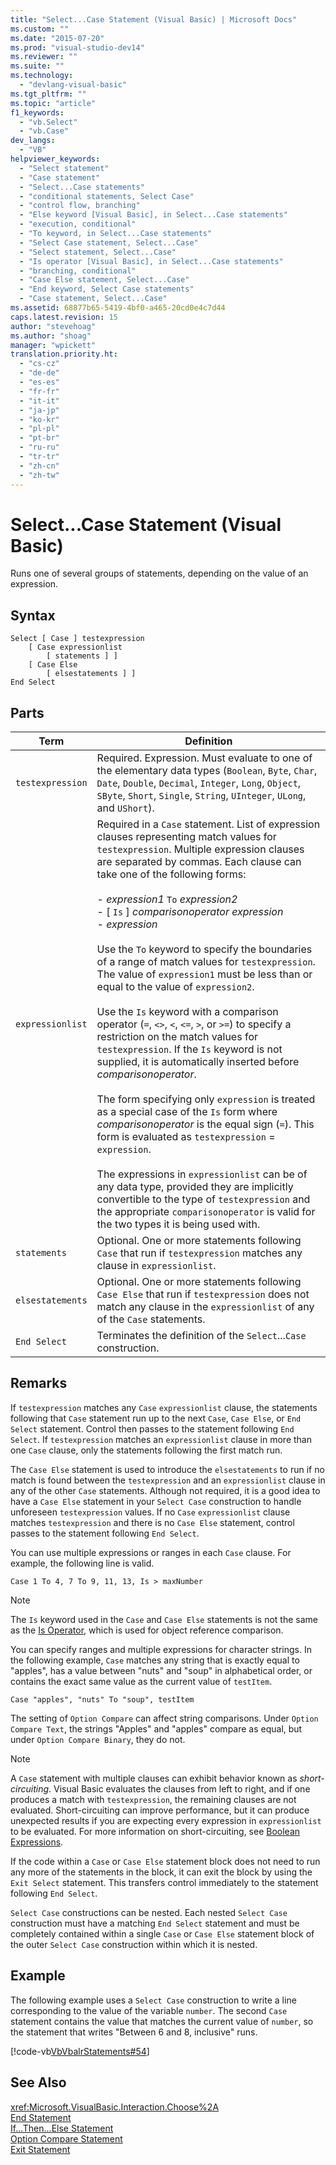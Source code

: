 ```yaml
---
title: "Select...Case Statement (Visual Basic) | Microsoft Docs"
ms.custom: ""
ms.date: "2015-07-20"
ms.prod: "visual-studio-dev14"
ms.reviewer: ""
ms.suite: ""
ms.technology: 
  - "devlang-visual-basic"
ms.tgt_pltfrm: ""
ms.topic: "article"
f1_keywords: 
  - "vb.Select"
  - "vb.Case"
dev_langs: 
  - "VB"
helpviewer_keywords: 
  - "Select statement"
  - "Case statement"
  - "Select...Case statements"
  - "conditional statements, Select Case"
  - "control flow, branching"
  - "Else keyword [Visual Basic], in Select...Case statements"
  - "execution, conditional"
  - "To keyword, in Select...Case statements"
  - "Select Case statement, Select...Case"
  - "Select statement, Select...Case"
  - "Is operator [Visual Basic], in Select...Case statements"
  - "branching, conditional"
  - "Case Else statement, Select...Case"
  - "End keyword, Select Case statements"
  - "Case statement, Select...Case"
ms.assetid: 68877b65-5419-4bf0-a465-20cd0e4c7d44
caps.latest.revision: 15
author: "stevehoag"
ms.author: "shoag"
manager: "wpickett"
translation.priority.ht: 
  - "cs-cz"
  - "de-de"
  - "es-es"
  - "fr-fr"
  - "it-it"
  - "ja-jp"
  - "ko-kr"
  - "pl-pl"
  - "pt-br"
  - "ru-ru"
  - "tr-tr"
  - "zh-cn"
  - "zh-tw"
---
```

# Select...Case Statement (Visual Basic)
Runs one of several groups of statements, depending on the value of an expression.  
  
## Syntax  
  
```  
Select [ Case ] testexpression  
    [ Case expressionlist  
        [ statements ] ]  
    [ Case Else  
        [ elsestatements ] ]  
End Select  
```  
  
## Parts  
  
|Term|Definition|  
|---|---|  
|`testexpression`|Required. Expression. Must evaluate to one of the elementary data types (`Boolean`, `Byte`, `Char`, `Date`, `Double`, `Decimal`, `Integer`, `Long`, `Object`, `SByte`, `Short`, `Single`, `String`, `UInteger`, `ULong`, and `UShort`).|  
|`expressionlist`|Required in a `Case` statement. List of expression clauses representing match values for `testexpression`. Multiple expression clauses are separated by commas. Each clause can take one of the following forms:<br /><br /> -   *expression1* `To` *expression2*<br />-   [ `Is` ] *comparisonoperator* *expression*<br />-   *expression*<br /><br /> Use the `To` keyword to specify the boundaries of a range of match values for `testexpression`. The value of `expression1` must be less than or equal to the value of `expression2`.<br /><br /> Use the `Is` keyword with a comparison operator (`=`, `<>`, `<`, `<=`, `>`, or `>=`) to specify a restriction on the match values for `testexpression`. If the `Is` keyword is not supplied, it is automatically inserted before *comparisonoperator*.<br /><br /> The form specifying only `expression` is treated as a special case of the `Is` form where *comparisonoperator* is the equal sign (`=`). This form is evaluated as `testexpression` = `expression`.<br /><br /> The expressions in `expressionlist` can be of any data type, provided they are implicitly convertible to the type of `testexpression` and the appropriate `comparisonoperator` is valid for the two types it is being used with.|  
|`statements`|Optional. One or more statements following `Case` that run if `testexpression` matches any clause in `expressionlist`.|  
|`elsestatements`|Optional. One or more statements following `Case Else` that run if `testexpression` does not match any clause in the `expressionlist` of any of the `Case` statements.|  
|`End Select`|Terminates the definition of the `Select`...`Case` construction.|  
  
## Remarks  
 If `testexpression` matches any `Case` `expressionlist` clause, the statements following that `Case` statement run up to the next `Case`, `Case Else`, or `End Select` statement. Control then passes to the statement following `End Select`. If `testexpression` matches an `expressionlist` clause in more than one `Case` clause, only the statements following the first match run.  
  
 The `Case Else` statement is used to introduce the `elsestatements` to run if no match is found between the `testexpression` and an `expressionlist` clause in any of the other `Case` statements. Although not required, it is a good idea to have a `Case Else` statement in your `Select Case` construction to handle unforeseen `testexpression` values. If no `Case` `expressionlist` clause matches `testexpression` and there is no `Case Else` statement, control passes to the statement following `End Select`.  
  
 You can use multiple expressions or ranges in each `Case` clause. For example, the following line is valid.  
  
 `Case 1 To 4, 7 To 9, 11, 13, Is > maxNumber`  
  
> [!NOTE]
>  The `Is` keyword used in the `Case` and `Case Else` statements is not the same as the [Is Operator](../../../visual-basic/language-reference/operators/is-operator.md), which is used for object reference comparison.  
  
 You can specify ranges and multiple expressions for character strings. In the following example, `Case` matches any string that is exactly equal to "apples", has a value between "nuts" and "soup" in alphabetical order, or contains the exact same value as the current value of `testItem`.  
  
 `Case "apples", "nuts" To "soup", testItem`  
  
 The setting of `Option Compare` can affect string comparisons. Under `Option Compare Text`, the strings "Apples" and "apples" compare as equal, but under `Option Compare Binary`, they do not.  
  
> [!NOTE]
>  A `Case` statement with multiple clauses can exhibit behavior known as *short-circuiting*. Visual Basic evaluates the clauses from left to right, and if one produces a match with `testexpression`, the remaining clauses are not evaluated. Short-circuiting can improve performance, but it can produce unexpected results if you are expecting every expression in `expressionlist` to be evaluated. For more information on short-circuiting, see [Boolean Expressions](../../../visual-basic/programming-guide/language-features/operators-and-expressions/boolean-expressions.md).  
  
 If the code within a `Case` or `Case Else` statement block does not need to run any more of the statements in the block, it can exit the block by using the `Exit Select` statement. This transfers control immediately to the statement following `End Select`.  
  
 `Select Case` constructions can be nested. Each nested `Select Case` construction must have a matching `End Select` statement and must be completely contained within a single `Case` or `Case Else` statement block of the outer `Select Case` construction within which it is nested.  
  
## Example  
 The following example uses a `Select Case` construction to write a line corresponding to the value of the variable `number`. The second `Case` statement contains the value that matches the current value of `number`, so the statement that writes "Between 6 and 8, inclusive" runs.  
  
 [!code-vb[VbVbalrStatements#54](../../../visual-basic/language-reference/error-messages/codesnippet/VisualBasic/select-case-statement_1.vb)]  
  
## See Also  
 <xref:Microsoft.VisualBasic.Interaction.Choose%2A>   
 [End Statement](../../../visual-basic/language-reference/statements/end-statement.md)   
 [If...Then...Else Statement](../../../visual-basic/language-reference/statements/if-then-else-statement.md)   
 [Option Compare Statement](../../../visual-basic/language-reference/statements/option-compare-statement.md)   
 [Exit Statement](../../../visual-basic/language-reference/statements/exit-statement.md)
